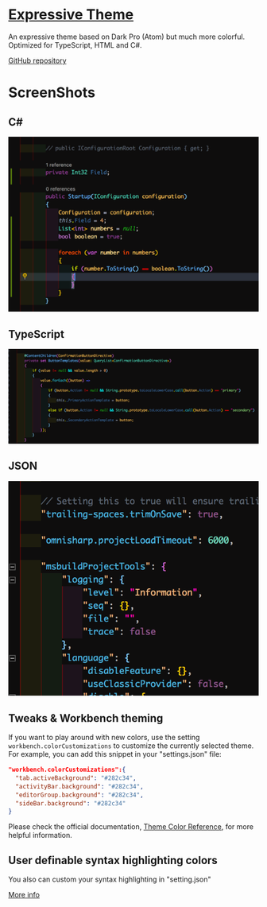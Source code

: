 # [Expressive Theme](https://github.com/Gaulomatic/VSCode-Expressive-Theme)

An expressive theme based on Dark Pro (Atom) but much more colorful. Optimized for TypeScript, HTML and C#.

[GitHub repository](https://github.com/Binaryify/OneDark-Pro)

# ScreenShots

## C#
![C#](https://github.com/Gaulomatic/VSCode-Expressive-Theme/blob/master/static/screenshot-csharp.png?raw=true)

## TypeScript
![TypeScript](https://github.com/Gaulomatic/VSCode-Expressive-Theme/blob/master/static/screenshot-typescript.png?raw=true)

## JSON
![JSON](https://github.com/Gaulomatic/VSCode-Expressive-Theme/blob/master/static/screenshot-json.png?raw=true)

## Tweaks & Workbench theming

If you want to play around with new colors, use the setting
`workbench.colorCustomizations` to customize the currently selected theme. For
example, you can add this snippet in your "settings.json" file:

```json
"workbench.colorCustomizations":{
  "tab.activeBackground": "#282c34",
  "activityBar.background": "#282c34",
  "editorGroup.background": "#282c34",
  "sideBar.background": "#282c34"
}
```

Please check the official documentation,
[Theme Color Reference](https://code.visualstudio.com/docs/getstarted/theme-color-reference),
for more helpful information.

## User definable syntax highlighting colors

You also can custom your syntax highlighting in "setting.json"

[More info](https://code.visualstudio.com/updates/v1_15#_user-definable-syntax-highlighting-colors)
